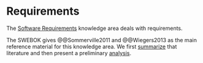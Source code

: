 # Requirements

The [Software Requirements](https://ieeecs-media.computer.org/media/education/swebok/swebok-v3.pdf#p34) knowledge area
deals with requirements.

The SWEBOK gives @@Sommerville2011 and @@Wiegers2013 as the main reference material for this knowledge area.
We first [summarize](digest/index) that literature and then present a preliminary [analysis](analysis.md).
